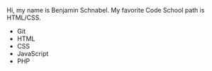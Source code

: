 Hi, my name is Benjamin Schnabel.
My favorite Code School path is HTML/CSS.
* Git
* HTML
* CSS
* JavaScript
* PHP
